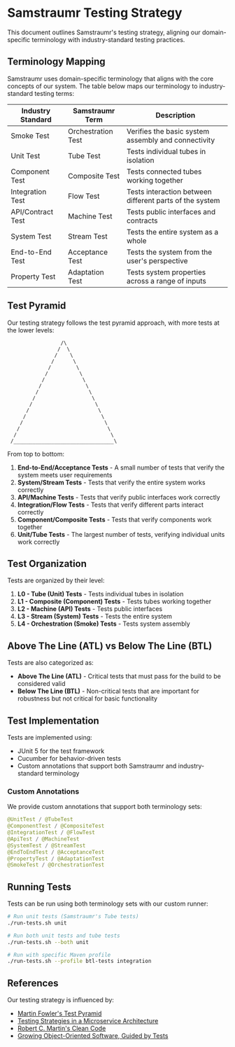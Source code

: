 # Samstraumr Testing Strategy

This document outlines Samstraumr's testing strategy, aligning our domain-specific terminology with industry-standard testing practices.

## Terminology Mapping

Samstraumr uses domain-specific terminology that aligns with the core concepts of our system. The table below maps our terminology to industry-standard testing terms:

| Industry Standard | Samstraumr Term | Description |
|-------------------|-----------------|-------------|
| Smoke Test        | Orchestration Test | Verifies the basic system assembly and connectivity |
| Unit Test         | Tube Test       | Tests individual tubes in isolation |
| Component Test    | Composite Test  | Tests connected tubes working together |
| Integration Test  | Flow Test       | Tests interaction between different parts of the system |
| API/Contract Test | Machine Test    | Tests public interfaces and contracts |
| System Test       | Stream Test     | Tests the entire system as a whole |
| End-to-End Test   | Acceptance Test | Tests the system from the user's perspective |
| Property Test     | Adaptation Test | Tests system properties across a range of inputs |

## Test Pyramid

Our testing strategy follows the test pyramid approach, with more tests at the lower levels:

```
                 /\
                /  \
               /    \
              /      \
             /        \
            /          \
           /            \
          /              \
         /                \
        /                  \
       /                    \
      /                      \
     /                        \
    /                          \
   /                            \
  /                              \
 /________________________________\
```

From top to bottom:

1. **End-to-End/Acceptance Tests** - A small number of tests that verify the system meets user requirements
2. **System/Stream Tests** - Tests that verify the entire system works correctly
3. **API/Machine Tests** - Tests that verify public interfaces work correctly
4. **Integration/Flow Tests** - Tests that verify different parts interact correctly
5. **Component/Composite Tests** - Tests that verify components work together
6. **Unit/Tube Tests** - The largest number of tests, verifying individual units work correctly

## Test Organization

Tests are organized by their level:

1. **L0 - Tube (Unit) Tests** - Tests individual tubes in isolation
2. **L1 - Composite (Component) Tests** - Tests tubes working together
3. **L2 - Machine (API) Tests** - Tests public interfaces
4. **L3 - Stream (System) Tests** - Tests the entire system
5. **L4 - Orchestration (Smoke) Tests** - Tests system assembly

## Above The Line (ATL) vs Below The Line (BTL)

Tests are also categorized as:

- **Above The Line (ATL)** - Critical tests that must pass for the build to be considered valid
- **Below The Line (BTL)** - Non-critical tests that are important for robustness but not critical for basic functionality

## Test Implementation

Tests are implemented using:

- JUnit 5 for the test framework
- Cucumber for behavior-driven tests
- Custom annotations that support both Samstraumr and industry-standard terminology

### Custom Annotations

We provide custom annotations that support both terminology sets:

```java
@UnitTest / @TubeTest
@ComponentTest / @CompositeTest  
@IntegrationTest / @FlowTest
@ApiTest / @MachineTest
@SystemTest / @StreamTest
@EndToEndTest / @AcceptanceTest
@PropertyTest / @AdaptationTest
@SmokeTest / @OrchestrationTest
```

## Running Tests

Tests can be run using both terminology sets with our custom runner:

```bash
# Run unit tests (Samstraumr's Tube tests)
./run-tests.sh unit

# Run both unit tests and tube tests
./run-tests.sh --both unit

# Run with specific Maven profile
./run-tests.sh --profile btl-tests integration
```

## References

Our testing strategy is influenced by:

- [Martin Fowler's Test Pyramid](https://martinfowler.com/articles/practical-test-pyramid.html)
- [Testing Strategies in a Microservice Architecture](https://martinfowler.com/articles/microservice-testing/)
- [Robert C. Martin's Clean Code](https://www.amazon.com/Clean-Code-Handbook-Software-Craftsmanship/dp/0132350882)
- [Growing Object-Oriented Software, Guided by Tests](https://www.amazon.com/Growing-Object-Oriented-Software-Guided-Tests/dp/0321503627)